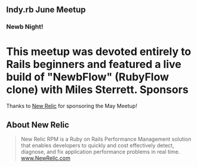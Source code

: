 Indy.rb June Meetup
--------------------------------

### Newb Night!

This meetup was devoted entirely to Rails beginners and featured a live build of "NewbFlow" (RubyFlow clone) with Miles Sterrett.
Sponsors
========
Thanks to [New Relic](http://newrelic.com/) for sponsoring the May Meetup!

About New Relic
---------------------------
> New Relic RPM is a Ruby on Rails Performance Management solution that enables developers to quickly and cost effectively detect, diagnose, and fix application performance problems in real time. www.NewRelic.com
